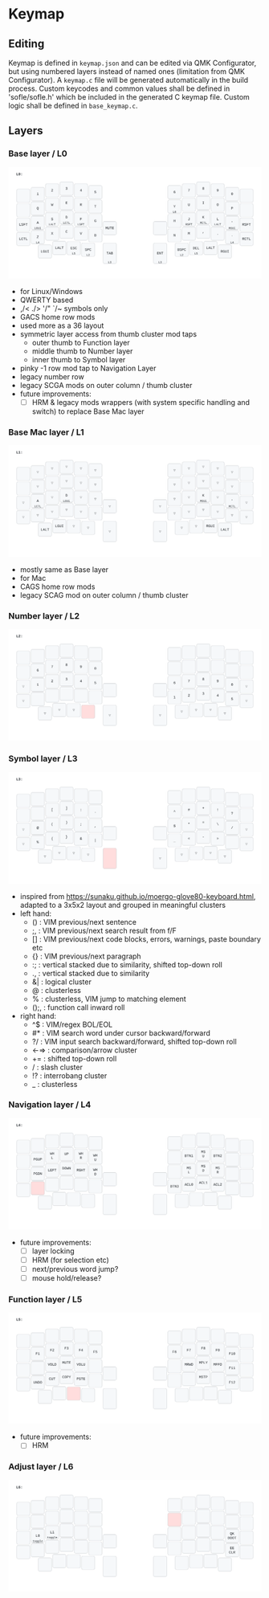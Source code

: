 # Keymap

## Editing

Keymap is defined in `keymap.json` and can be edited via QMK Configurator, but using numbered layers instead of named ones (limitation from QMK Configurator). A `keymap.c` file will be generated automatically in the build process.
Custom keycodes and common values shall be defined in 'sofle/sofle.h' which be included in the generated C keymap file.
Custom logic shall be defined in `base_keymap.c`.

## Layers

### Base layer / L0

![](layer_images/L0.svg)

- for Linux/Windows
- QWERTY based
- ,/< ./> '/" `/~ symbols only
- GACS home row mods
- used more as a 36 layout
- symmetric layer access from thumb cluster mod taps
    - outer thumb to Function layer
    - middle thumb to Number layer
    - inner thumb to Symbol layer
- pinky -1 row mod tap to Navigation Layer  
- legacy number row
- legacy SCGA mods on outer column / thumb cluster
- future improvements:
    - [ ] HRM & legacy mods wrappers (with system specific handling and switch) to replace Base Mac layer 

### Base Mac layer / L1

![](layer_images/L1.svg)

- mostly same as Base layer
- for Mac
- CAGS home row mods
- legacy SCAG mod on outer column / thumb cluster

### Number layer / L2

![](layer_images/L2.svg)

### Symbol layer / L3

![](layer_images/L3.svg)

- inspired from https://sunaku.github.io/moergo-glove80-keyboard.html, adapted to a 3x5x2 layout and grouped in meaningful clusters
- left hand:
    - () : VIM previous/next sentence
    - ;, : VIM previous/next search result from f/F
    - [] : VIM previous/next code blocks, errors, warnings, paste boundary etc
    - {} : VIM previous/next paragraph
    - :; : vertical stacked due to similarity, shifted top-down roll
    - ., : vertical stacked due to similarity
    - &| : logical cluster
    - @ : clusterless
    - % : clusterless, VIM jump to matching element
    - ();, : function call inward roll
- right hand:
    - ^$ : VIM/regex BOL/EOL
    - #* : VIM search word under cursor backward/forward
    - ?/ : VIM input search backward/forward, shifted top-down roll
    - <-=> : comparison/arrow cluster
    - += : shifted top-down roll
    - \/ : slash cluster
    - !? : interrobang cluster
    - _ : clusterless

### Navigation layer / L4

![](layer_images/L4.svg)

- future improvements:
    - [ ] layer locking
    - [ ] HRM (for selection etc)
    - [ ] next/previous word jump?
    - [ ] mouse hold/release?

### Function layer / L5

![](layer_images/L5.svg)

- future improvements:
    - [ ] HRM

### Adjust layer / L6

![](layer_images/L6.svg)
